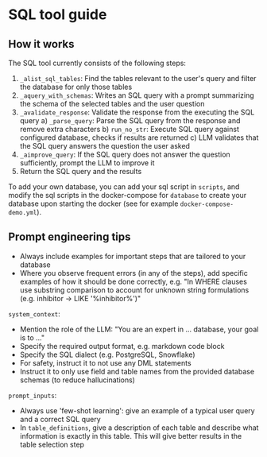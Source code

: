 # SQL tool guide
## How it works
The SQL tool currently consists of the following steps:
1) `_alist_sql_tables`: Find the tables relevant to the user's query and filter the database for only those tables
2) `_aquery_with_schemas`: Writes an SQL query with a prompt summarizing the schema of the selected tables and the user question
3) `_avalidate_response`: Validate the response from the executing the SQL query
    a) `_parse_query`: Parse the SQL query from the response and remove extra characters
    b) `run_no_str`: Execute SQL query against configured database, checks if results are returned
    c) LLM validates that the SQL query answers the question the user asked
4) `_aimprove_query`: If the SQL query does not answer the question sufficiently, prompt the LLM to improve it
5) Return the SQL query and the results

To add your own database, you can add your sql script in `scripts`, and modify the sql scripts in the docker-compose for `database` to create your database upon starting the docker (see for example `docker-compose-demo.yml`).

## Prompt engineering tips

- Always include examples for important steps that are tailored to your database
- Where you observe frequent errors (in any of the steps), add specific examples of how it should be done correctly, e.g. "In WHERE clauses use substring comparison to account for unknown string formulations (e.g. inhibitor -> LIKE '%inhibitor%')"

`system_context`:
- Mention the role of the LLM: "You are an expert in ... database, your goal is to ..."
- Specify the required output format, e.g. markdown code block
- Specify the SQL dialect (e.g. PostgreSQL, Snowflake)
- For safety, instruct it to not use any DML statements
- Instruct it to only use field and table names from the provided database schemas (to reduce hallucinations)


`prompt_inputs`:
- Always use 'few-shot learning': give an example of a typical user query and a correct SQL query
- In `table_definitions`, give a description of each table and describe what information is exactly in this table. This will give better results in the table selection step
